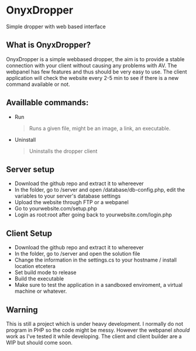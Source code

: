 # OnyxDropper
Simple dropper with web based interface

## What is OnyxDropper?
OnyxDropper is a simple webbased dropper, the aim is to provide a stable connection with your client without causing any problems with AV. The webpanel has few features and thus should be very easy to use. The client application will check the website every 2-5 min to see if there is a new command available or not.

## Availlable commands:
  * Run
    > Runs a given file, might be an image, a link, an executable. 
  * Uninstall
    > Uninstalls the dropper client

## Server setup
* Download the github repo and extract it to whereever
* In the folder, go to /server and open /database/db-config.php, edit the variables to your server's database settings
* Upload the website through FTP or a webpanel
* Go to yourwebsite.com/setup.php
* Login as root:root after going back to yourwebsite.com/login.php

## Client Setup
* Download the github repo and extract it to whereever
* In the folder, go to /server and open the solution file
* Change the information in the settings.cs to your hostname / install location etcetera
* Set build mode to release
* Build the executable
* Make sure to test the application in a sandboxed enviroment, a virtual machine or whatever.


## Warning
This is still a project which is under heavy development. I normally do not program in PHP so the code might be messy.
However the webpanel *should* work as I've tested it while developing. The client and client builder are a WIP but should come soon.
